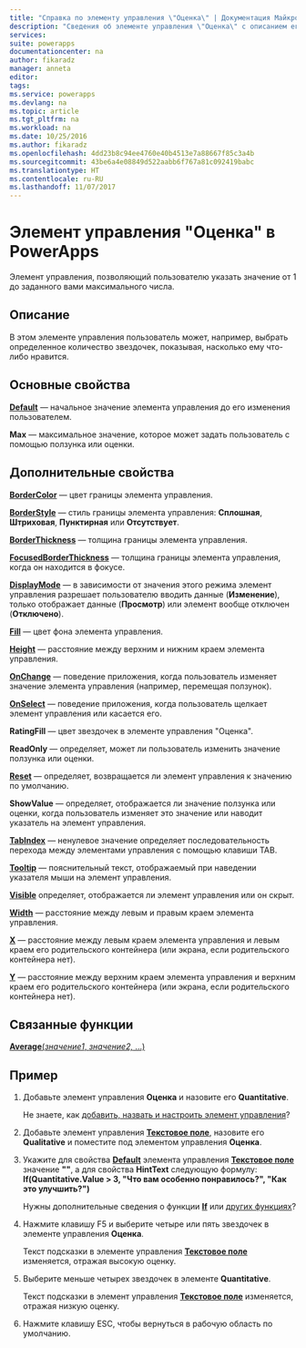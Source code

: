 ```yaml
---
title: "Справка по элементу управления \"Оценка\" | Документация Майкрософт"
description: "Сведения об элементе управления \"Оценка\" с описанием его свойств и примерами"
services: 
suite: powerapps
documentationcenter: na
author: fikaradz
manager: anneta
editor: 
tags: 
ms.service: powerapps
ms.devlang: na
ms.topic: article
ms.tgt_pltfrm: na
ms.workload: na
ms.date: 10/25/2016
ms.author: fikaradz
ms.openlocfilehash: 4dd23b8c94ee4760e40b4513e7a88667f85c3a4b
ms.sourcegitcommit: 43be6a4e08849d522aabb6f767a81c092419babc
ms.translationtype: HT
ms.contentlocale: ru-RU
ms.lasthandoff: 11/07/2017
---
```

# <a name="rating-control-in-powerapps"></a>Элемент управления "Оценка" в PowerApps
Элемент управления, позволяющий пользователю указать значение от 1 до заданного вами максимального числа.

## <a name="description"></a>Описание
В этом элементе управления пользователь может, например, выбрать определенное количество звездочек, показывая, насколько ему что-либо нравится.

## <a name="key-properties"></a>Основные свойства
**[Default](properties-core.md)** — начальное значение элемента управления до его изменения пользователем.

**Max** — максимальное значение, которое может задать пользователь с помощью ползунка или оценки.

## <a name="additional-properties"></a>Дополнительные свойства
**[BorderColor](properties-color-border.md)** — цвет границы элемента управления.

**[BorderStyle](properties-color-border.md)** — стиль границы элемента управления: **Сплошная**, **Штриховая**, **Пунктирная** или **Отсутствует**.

**[BorderThickness](properties-color-border.md)** — толщина границы элемента управления.

**[FocusedBorderThickness](properties-color-border.md)** — толщина границы элемента управления, когда он находится в фокусе.

**[DisplayMode](properties-core.md)** — в зависимости от значения этого режима элемент управления разрешает пользователю вводить данные (**Изменение**), только отображает данные (**Просмотр**) или элемент вообще отключен (**Отключено**).

**[Fill](properties-color-border.md)** — цвет фона элемента управления.

**[Height](properties-size-location.md)** — расстояние между верхним и нижним краем элемента управления.

**[OnChange](properties-core.md)** — поведение приложения, когда пользователь изменяет значение элемента управления (например, перемещая ползунок).

**[OnSelect](properties-core.md)** — поведение приложения, когда пользователь щелкает элемент управления или касается его.

**RatingFill** — цвет звездочек в элементе управления "Оценка".

**ReadOnly** — определяет, может ли пользователь изменить значение ползунка или оценки.

**[Reset](properties-core.md)** — определяет, возвращается ли элемент управления к значению по умолчанию.

**ShowValue** — определяет, отображается ли значение ползунка или оценки, когда пользователь изменяет это значение или наводит указатель на элемент управления.

**[TabIndex](properties-accessibility.md)** — ненулевое значение определяет последовательность перехода между элементами управления с помощью клавиши TAB.

**[Tooltip](properties-core.md)** — пояснительный текст, отображаемый при наведении указателя мыши на элемент управления.

**[Visible](properties-core.md)** определяет, отображается ли элемент управления или он скрыт.

**[Width](properties-size-location.md)** — расстояние между левым и правым краем элемента управления.

**[X](properties-size-location.md)** — расстояние между левым краем элемента управления и левым краем его родительского контейнера (или экрана, если родительского контейнера нет).

**[Y](properties-size-location.md)** — расстояние между верхним краем элемента управления и верхним краем его родительского контейнера (или экрана, если родительского контейнера нет).

## <a name="related-functions"></a>Связанные функции
[**Average**(*значение1*, *значение2,* ...)](../functions/function-aggregates.md)

## <a name="example"></a>Пример
1. Добавьте элемент управления **Оценка** и назовите его **Quantitative**.
   
    Не знаете, как [добавить, назвать и настроить элемент управления](../add-configure-controls.md)?
2. Добавьте элемент управления **[Текстовое поле](control-text-input.md)**, назовите его **Qualitative** и поместите под элементом управления **Оценка**.
3. Укажите для свойства **[Default](properties-core.md)** элемента управления **[Текстовое поле](control-text-input.md)** значение **""**, а для свойства **HintText** следующую формулу:
   <br>**If(Quantitative.Value > 3, "Что вам особенно понравилось?", "Как это улучшить?")**
   
    Нужны дополнительные сведения о функции **[If](../functions/function-if.md)** или [других функциях](../formula-reference.md)?
4. Нажмите клавишу F5 и выберите четыре или пять звездочек в элементе управления **Оценка**.
   
    Текст подсказки в элементе управления **[Текстовое поле](control-text-input.md)** изменяется, отражая высокую оценку.
5. Выберите меньше четырех звездочек в элементе **Quantitative**.
   
    Текст подсказки в элемент управления **[Текстовое поле](control-text-input.md)** изменяется, отражая низкую оценку.
6. Нажмите клавишу ESC, чтобы вернуться в рабочую область по умолчанию.

